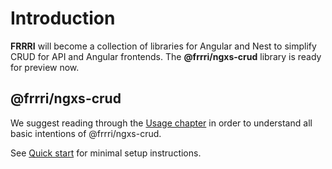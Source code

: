 # Introduction

**FRRRI** will become a collection of libraries for Angular and Nest to simplify CRUD for API and Angular frontends. The **@frrri/ngxs-crud** library is ready for preview now.

## @frrri/ngxs-crud

We suggest reading through the [Usage chapter](ngxs-crud/usage/) in order to understand all basic intentions of @frrri/ngxs-crud.

See [Quick start](https://github.com/bitflut/frrri/tree/4b5441257b908b39c2d218c6c34e711caa1afbf9/docs/ngxs-crud/quick-start.md) for minimal setup instructions.

